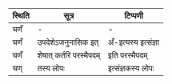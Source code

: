 | स्थिति | सूत्र | टिप्पणी |
| ----- | ------- | ------ |
| चणँ | - | - |
| चणँ | उपदेशेऽजनुनासिक इत् | अँ-इत्यस्य इत्संज्ञा |
| चणँ | शेषात् कर्तरि परस्मैपदम् | इति परस्मैपदम् |
| चण् | तस्य लोपः | इत्संज्ञकस्य लोपः |
